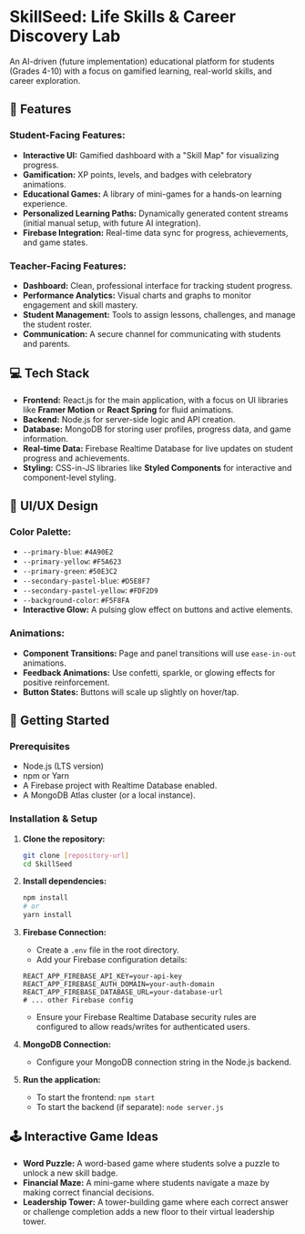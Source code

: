 # SkillSeed: Life Skills & Career Discovery Lab

An AI-driven (future implementation) educational platform for students (Grades 4-10) with a focus on gamified learning, real-world skills, and career exploration.

## 🎯 Features

### Student-Facing Features:

* **Interactive UI:** Gamified dashboard with a "Skill Map" for visualizing progress.
* **Gamification:** XP points, levels, and badges with celebratory animations.
* **Educational Games:** A library of mini-games for a hands-on learning experience.
* **Personalized Learning Paths:** Dynamically generated content streams (initial manual setup, with future AI integration).
* **Firebase Integration:** Real-time data sync for progress, achievements, and game states.

### Teacher-Facing Features:

* **Dashboard:** Clean, professional interface for tracking student progress.
* **Performance Analytics:** Visual charts and graphs to monitor engagement and skill mastery.
* **Student Management:** Tools to assign lessons, challenges, and manage the student roster.
* **Communication:** A secure channel for communicating with students and parents.

## 💻 Tech Stack

* **Frontend:** React.js for the main application, with a focus on UI libraries like **Framer Motion** or **React Spring** for fluid animations.
* **Backend:** Node.js for server-side logic and API creation.
* **Database:** MongoDB for storing user profiles, progress data, and game information.
* **Real-time Data:** Firebase Realtime Database for live updates on student progress and achievements.
* **Styling:** CSS-in-JS libraries like **Styled Components** for interactive and component-level styling.

## 🎨 UI/UX Design

### Color Palette:

* `--primary-blue`: `#4A90E2`
* `--primary-yellow`: `#F5A623`
* `--primary-green`: `#50E3C2`
* `--secondary-pastel-blue`: `#D5E8F7`
* `--secondary-pastel-yellow`: `#FDF2D9`
* `--background-color`: `#F5F8FA`
* **Interactive Glow:** A pulsing glow effect on buttons and active elements.

### Animations:

* **Component Transitions:** Page and panel transitions will use `ease-in-out` animations.
* **Feedback Animations:** Use confetti, sparkle, or glowing effects for positive reinforcement.
* **Button States:** Buttons will scale up slightly on hover/tap.

## 🚀 Getting Started

### Prerequisites

* Node.js (LTS version)
* npm or Yarn
* A Firebase project with Realtime Database enabled.
* A MongoDB Atlas cluster (or a local instance).

### Installation & Setup

1.  **Clone the repository:**
    ```bash
    git clone [repository-url]
    cd SkillSeed
    ```

2.  **Install dependencies:**
    ```bash
    npm install
    # or
    yarn install
    ```

3.  **Firebase Connection:**
    * Create a `.env` file in the root directory.
    * Add your Firebase configuration details:
    ```
    REACT_APP_FIREBASE_API_KEY=your-api-key
    REACT_APP_FIREBASE_AUTH_DOMAIN=your-auth-domain
    REACT_APP_FIREBASE_DATABASE_URL=your-database-url
    # ... other Firebase config
    ```
    * Ensure your Firebase Realtime Database security rules are configured to allow reads/writes for authenticated users.

4.  **MongoDB Connection:**
    * Configure your MongoDB connection string in the Node.js backend.

5.  **Run the application:**
    * To start the frontend: `npm start`
    * To start the backend (if separate): `node server.js`

## 🕹️ Interactive Game Ideas

* **Word Puzzle:** A word-based game where students solve a puzzle to unlock a new skill badge.
* **Financial Maze:** A mini-game where students navigate a maze by making correct financial decisions.
* **Leadership Tower:** A tower-building game where each correct answer or challenge completion adds a new floor to their virtual leadership tower.
